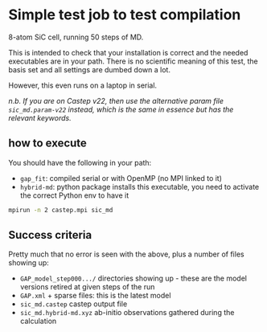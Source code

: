 # Simple test job to test compilation

8-atom SiC cell, running 50 steps of MD.

This is intended to check that your installation is correct and the needed executables are in your path. There is no
scientific meaning of this test, the basis set and all settings are dumbed down a lot.

However, this even runs on a laptop in serial.

*n.b. If you are on Castep v22, then use the alternative param file `sic_md.param-v22` instead, which is the same in
essence but has the relevant keywords.*

## how to execute

You should have the following in your path:

- `gap_fit`: compiled serial or with OpenMP (no MPI linked to it)
- `hybrid-md`: python package installs this executable, you need to activate the correct Python env to have it

```bash
mpirun -n 2 castep.mpi sic_md
```

## Success criteria

Pretty much that no error is seen with the above, plus a number of files showing up:

- `GAP_model_step000.../` directories showing up - these are the model versions retired at given steps of the run
- `GAP.xml` + sparse files: this is the latest model
- `sic_md.castep` castep output file
- `sic_md.hybrid-md.xyz` ab-initio observations gathered during the calculation

